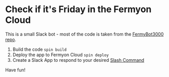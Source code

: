 # Check if it's Friday in the Fermyon Cloud

This is a small Slack bot - most of the code is taken from the [FermyBot3000 repo](https://github.com/lann/fermybot3000).

1. Build the code `spin build`
1. Deploy the app to Fermyon Cloud `spin deploy`
1. Create a Slack App to respond to your desired [Slash Command](https://api.slack.com/interactivity/slash-commands)

Have fun!

